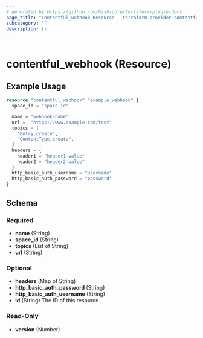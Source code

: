 ```yaml
---
# generated by https://github.com/hashicorp/terraform-plugin-docs
page_title: "contentful_webhook Resource - terraform-provider-contentful"
subcategory: ""
description: |-
  
---
```


# contentful_webhook (Resource)



## Example Usage

```terraform
resource "contentful_webhook" "example_webhook" {
  space_id = "space-id"

  name = "webhook-name"
  url =  "https://www.example.com/test"
  topics = [
    "Entry.create",
    "ContentType.create",
  ]
  headers = {
    header1 = "header1-value"
    header2 = "header2-value"
  }
  http_basic_auth_username = "username"
  http_basic_auth_password = "password"
}
```

<!-- schema generated by tfplugindocs -->
## Schema

### Required

- **name** (String)
- **space_id** (String)
- **topics** (List of String)
- **url** (String)

### Optional

- **headers** (Map of String)
- **http_basic_auth_password** (String)
- **http_basic_auth_username** (String)
- **id** (String) The ID of this resource.

### Read-Only

- **version** (Number)


